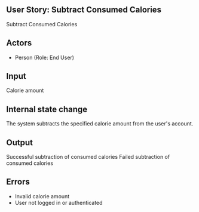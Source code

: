 ## User Story: Subtract Consumed Calories
Subtract Consumed Calories

## Actors
* Person (Role: End User)

## Input
Calorie amount

## Internal state change
The system subtracts the specified calorie amount from the user's account.

## Output
Successful subtraction of consumed calories
Failed subtraction of consumed calories

## Errors
* Invalid calorie amount
* User not logged in or authenticated